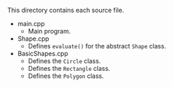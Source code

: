 <!-- source/README.md -->

This directory contains each source file.

- main.cpp
    * Main program.
- Shape.cpp
    * Defines `evaluate()` for the abstract `Shape` class.
- BasicShapes.cpp
    * Defines the `Circle` class.
    * Defines the `Rectangle` class.
    * Defines the `Polygon` class.

